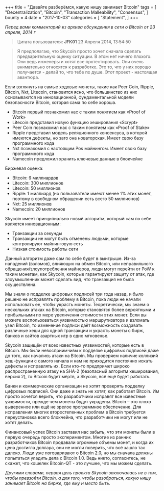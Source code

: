 +++
title = "Давайте разберёмся, какую нишу занимает Bitcoin"
tags = [
    "Decentralization",
    "Bitcoin",
    "Transaction Malleability",
    "Consensus",
]
bounty = 4
date = "2017-10-03"
categories = [
    "Statement",
]
+++

*Перед вами комментарий из архива обсуждения в сети о Bitcoin от 23 апреля, 2014 г*

> Цитата пользователя: **JFK01** 23 Апреля 2014, 13:54:50

> Я предполагаю, что Skycoin просто хочет сначала сделать предварительную оценку ситуации. В этом нет ничего плохого. Они ведь инженеры и хотят все протестировать. Они очень внимательно относятся к разработке. Это то, что у них хорошо получается - делай то, что тебе по душе. Этот проект - настоящая авантюра.

Если взглянуть на самые ходовые монеты, такие как Peer Coin, Ripple, Bitcoin, Nxt, Litecoin, становится ясно, что большинство из них основываются на инновационной, фундаментальной модели безопасности  Bitcoin, которая сама по себе хороша.

- Bitcoin первый познакомил нас с таким понятием как «Proof of Work»
- Litecoin представил новую функцию хеширования «Scrypt»
- Peer Coin познакомил нас с таким понятием как «Proof of Stake»
- Ripple представил модель реляционного консенсуса, в которой имеются дефекты, но зато она новаторская.  Имеет свою базу программного кода
- Nxt познакомил с настоящим Pos майнингом. Имеет свою базу программного кода
- Namecoin предложил хранить ключевые данные в блокчейне


Биржевая оценка: 

- Bitcoin: 6 миллиардов
- Litecoin: 300 миллионов
- Litecoin: 50 миллионов
- Ripple: 1 миллиард (но пользователи имеют менее 1% этих монет, поэтому в свободном обращении есть всего 50 миллионов)
- Nxt: 25 миллионов
- Namecoin: 20 миллионов

Skycoin имеет принципиально новый алгоритм, который сам по себе является инновационным:

- Транзакции за секунды
- Транзакции не могут быть отменены людьми, которые контролируют майнинговую сеть
- Низкая стоимость работы сети

Данный алгоритм даже сам по себе будет в выигрыше. Из-за нападений (взломов), влияющих на обмен Bitcoin, или неправильного обращения/злоупотребления майнеров, люди могут перейти от PoW  к таким монетам, как Skycoin, которые гарантируют защиту от атак, где злоумышленник может сделать вид, что транзакция не была осуществлена.

Мы знали о подделке цифровых подписей три года назад, и было решено не исправлять проблему в Bitcoin, пока люди не начали использовать ее, чтобы украсть монеты. Теоретически, мы знаем о нескольких атаках на Bitcoin,  которые становятся более вероятными и прибыльными по мере увеличения стоимости этих монет. Если вы можете воспользоваться уязвимостью маршрутизатора  и взломать  узел Bitcoin, то изменение подписи даёт возможность создавать различные хеши для одной транзакции и украсть монеты с бирж, банков и сайтов азартных игр в одно мгновенье.

Skycoin защищён от всех известных уязвимостей, которые есть в Bitcoin. Мы были невосприимчивы к подделке цифровых подписей даже до того, как начались атаки на Bitcoin. Мы проверяем наличие коллизий хеш-функции с самого начала и нам не приходится постоянно искать дефекты и исправлять их. Если кто-то предпримет широко распространенную атаку на SHA-2 (безопасный алгоритм хеширования, версия 2), то Bitcoin будет мёртв, а Skycoin, всё ещё будет работать.

Банки и коммерческие организации не хотят проверять подделку цифровых подписей. Они даже и знать не хотят, как работает Bitcoin. Им просто хочется верить, что разработчики исправят все известные уязвимости, прежде чем монеты будут украдены. Bitcoin – это плохо выверенное или ещё не зрелое программное обеспечение. Для исправления многих второстепенных проблем в Bitcoin требуется переустановка всего блокчейна, что разработчики не могут или не хотят делать.

Финансовый успех  Bitcoin заставил нас забыть, что эти монеты были в первую очередь просто экспериментом. Многие из ранних разработчиков Bitcoin продавали огромные объемы монет, и когда их цена достигла доллара, они не могли поверить, что всё зашло  так далеко. Люди уже поговаривают о Bitcoin 2.0, но мы сначала должны попытаться  уладить дела с Bitcoin 1.0. Ведь никто, согласитесь, не скажет, что кошелек Bitcoin-QT  - это лучшее, что мы можем сделать.


*Другими словами, первая цель проекта Skycoin заключалась не в том, чтобы превзойти Bitcoin, а для того, чтобы разобраться, какую нишу занимает Bitcoin на бирже, где ему и место быть.*
